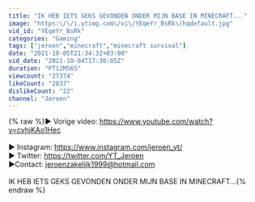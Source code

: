 ```yaml
---
title: "IK HEB IETS GEKS GEVONDEN ONDER MIJN BASE IN MINECRAFT..."
image: "https:\/\/i.ytimg.com\/vi\/YEqeYr_BsRk\/hqdefault.jpg"
vid_id: "YEqeYr_BsRk"
categories: "Gaming"
tags: ["jeroen","minecraft","minecraft survival"]
date: "2021-10-05T21:34:32+03:00"
vid_date: "2021-10-04T17:30:05Z"
duration: "PT12M56S"
viewcount: "27374"
likeCount: "2037"
dislikeCount: "22"
channel: "Jeroen"
---
```

{% raw %}► Vorige video: <a rel="nofollow" target="blank" href="https://www.youtube.com/watch?v=cvhjKAo1Hec">https://www.youtube.com/watch?v=cvhjKAo1Hec</a><br /><br />► Instagram: <a rel="nofollow" target="blank" href="https://www.instagram.com/jeroen_yt/">https://www.instagram.com/jeroen_yt/</a><br />► Twitter: <a rel="nofollow" target="blank" href="https://twitter.com/YT_Jeroen">https://twitter.com/YT_Jeroen</a><br />►Contact: jeroenzakelijk1999@hotmail.com<br /><br />IK HEB IETS GEKS GEVONDEN ONDER MIJN BASE IN MINECRAFT...{% endraw %}
